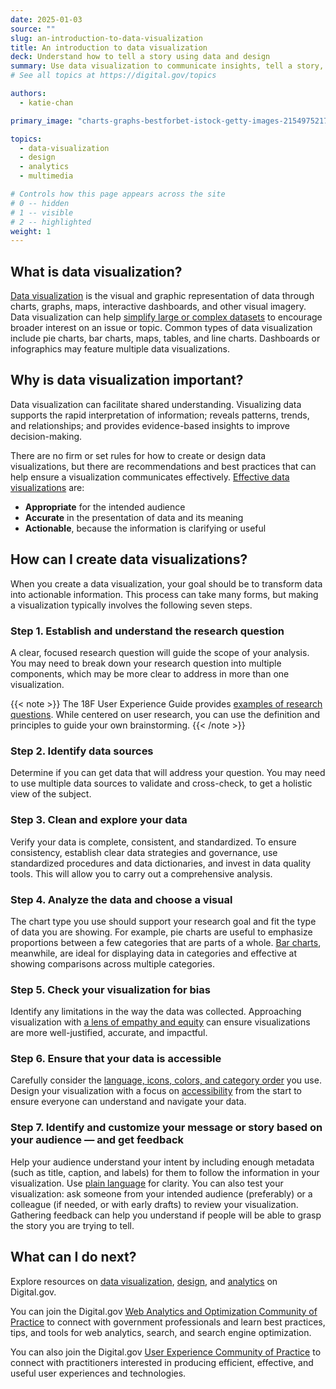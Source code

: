 ```yaml
---
date: 2025-01-03
source: ""
slug: an-introduction-to-data-visualization
title: An introduction to data visualization
deck: Understand how to tell a story using data and design
summary: Use data visualization to communicate insights, tell a story, and share actionable information.
# See all topics at https://digital.gov/topics

authors:
  - katie-chan

primary_image: "charts-graphs-bestforbet-istock-getty-images-2154975217"

topics:
  - data-visualization
  - design
  - analytics
  - multimedia

# Controls how this page appears across the site
# 0 -- hidden
# 1 -- visible
# 2 -- highlighted
weight: 1
---
```

## What is data visualization?

[Data visualization](https://digital.gov/topics/data-visualization/) is the visual and graphic representation of data through charts, graphs, maps, interactive dashboards, and other visual imagery. Data visualization can help [simplify large or complex datasets](https://datascience.cancer.gov/training/learn-data-science/visualize-data-basics) to encourage broader interest on an issue or topic. Common types of data visualization include pie charts, bar charts, maps, tables, and line charts. Dashboards or infographics may feature multiple data visualizations.

## Why is data visualization important?

Data visualization can facilitate shared understanding. Visualizing data supports the rapid interpretation of information; reveals patterns, trends, and relationships; and provides evidence-based insights to improve decision-making.

There are no firm or set rules for how to create or design data visualizations, but there are recommendations and best practices that can help ensure a visualization communicates effectively. [Effective data visualizations](https://nces.ed.gov/forum/pub_2017016.asp) are:

- **Appropriate** for the intended audience
- **Accurate** in the presentation of data and its meaning
- **Actionable**, because the information is clarifying or useful

## How can I create data visualizations?

When you create a data visualization, your goal should be to transform data into actionable information. This process can take many forms, but making a visualization typically involves the following seven steps.

### Step 1. Establish and understand the research question

A clear, focused research question will guide the scope of your analysis. You may need to break down your research question into multiple components, which may be more clear to address in more than one visualization.

{{< note >}}
  The 18F User Experience Guide provides [examples of research questions](https://guides.18f.gov/ux-guide/research/plan/#research-questions). While centered on user research, you can use the definition and principles to guide your own brainstorming.
{{< /note >}}

### Step 2. Identify data sources

Determine if you can get data that will address your question. You may need to use multiple data sources to validate and cross-check, to get a holistic view of the subject.

### Step 3. Clean and explore your data

Verify your data is complete, consistent, and standardized. To ensure consistency, establish clear data strategies and governance, use standardized procedures and data dictionaries, and invest in data quality tools. This will allow you to carry out a comprehensive analysis.

### Step 4. Analyze the data and choose a visual

The chart type you use should support your research goal and fit the type of data you are showing. For example, pie charts are useful to emphasize proportions between a few categories that are parts of a whole. [Bar charts](https://designsystem.digital.gov/components/data-visualizations/#bar-charts-2), meanwhile, are ideal for displaying data in categories and effective at showing comparisons across multiple categories.

### Step 5. Check your visualization for bias

Identify any limitations in the way the data was collected. Approaching visualization with [a lens of empathy and equity](https://www.nnlm.gov/training/class/do-no-harm-data-viz) can ensure visualizations are more well-justified, accurate, and impactful.

### Step 6. Ensure that your data is accessible

Carefully consider the [language, icons, colors, and category order](https://www.nnlm.gov/training/class/do-no-harm-data-viz) you use. Design your visualization with a focus on [accessibility](https://digital.gov/resources/an-introduction-to-accessibility/) from the start to ensure everyone can understand and navigate your data.

### Step 7. Identify and customize your message or story based on your audience — and get feedback

Help your audience understand your intent by including enough metadata (such as title, caption, and labels) for them to follow the information in your visualization. Use [plain language](https://digital.gov/resources/an-introduction-to-plain-language/) for clarity. You can also test your visualization: ask someone from your intended audience (preferably) or a colleague (if needed, or with early drafts) to review your visualization. Gathering feedback can help you understand if people will be able to grasp the story you are trying to tell.

## What can I do next?

Explore resources on [data visualization](https://digital.gov/topics/data-visualization/), [design](https://digital.gov/topics/design/), and [analytics](https://digital.gov/topics/analytics/) on Digital.gov.

You can join the Digital.gov [Web Analytics and Optimization Community of Practice](https://digital.gov/communities/web-analytics-and-optimization/) to connect with government professionals and learn best practices, tips, and tools for web analytics, search, and search engine optimization.

You can also join the Digital.gov [User Experience Community of Practice](https://digital.gov/communities/user-experience/) to connect with practitioners interested in producing efficient, effective, and useful user experiences and technologies.
